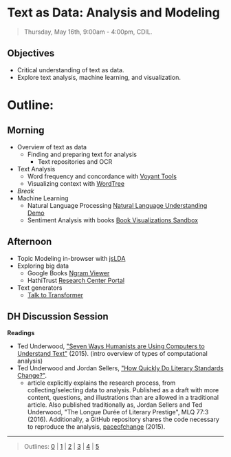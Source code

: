 # Text as Data: Analysis and Modeling

> Thursday, May 16th, 9:00am - 4:00pm, CDIL.

## Objectives

- Critical understanding of text as data.
- Explore text analysis, machine learning, and visualization.

# Outline: 

## Morning

- Overview of text as data
    - Finding and preparing text for analysis
        - Text repositories and OCR
- Text Analysis
    - Word frequency and concordance with [Voyant Tools](https://voyant-tools.org/)
    - Visualizing context with [WordTree](https://www.jasondavies.com/wordtree/)
- *Break*
- Machine Learning
    - Natural Language Processing [Natural Language Understanding Demo](https://natural-language-understanding-demo.ng.bluemix.net/)
    - Sentiment Analysis with books [Book Visualizations Sandbox](https://observablehq.com/@bmschmidt/book-visualizations-sandbox?htid=pst.000061166424)

## Afternoon

- Topic Modeling in-browser with [jsLDA](https://mimno.infosci.cornell.edu/jsLDA/)
- Exploring big data
    - Google Books [Ngram Viewer](https://books.google.com/ngrams)
    - HathiTrust [Research Center Portal](https://sharc.hathitrust.org)
- Text generators
    - [Talk to Transformer](https://talktotransformer.com/)

## DH Discussion Session

**Readings**
- Ted Underwood, ["Seven Ways Humanists are Using Computers to Understand Text"](https://tedunderwood.com/2015/06/04/seven-ways-humanists-are-using-computers-to-understand-text/) (2015). (intro overview of types of computational analysis)
- Ted Underwood and Jordan Sellers, ["How Quickly Do Literary Standards Change?"](https://figshare.com/articles/How_Quickly_Do_Literary_Standards_Change_/1418394). 
    - article explicitly explains the research process, from collecting/selecting data to analysis. Published as a draft with more content, questions, and illustrations than are allowed in a traditional article. Also published traditionally as, Jordan Sellers and Ted Underwood, "The Longue Durée of Literary Prestige", MLQ 77:3 (2016). Additionally, a GitHub repository shares the code necessary to reproduce the analysis, [paceofchange](https://github.com/tedunderwood/paceofchange) (2015).        




-----------------------

> Outlines: [0](day-0.md) | [1](day-1.md) | [2](day-2.md) | [3](day-3.md) | [4](day-4.md) | [5](day-5.md)
